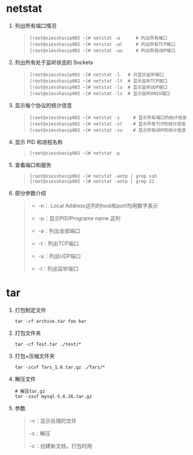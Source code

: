 # netstat

1. 列出所有端口情况

   > ```shell
   > [root@xiesshavip002 ~]# netstat -a      # 列出所有端口
   > [root@xiesshavip002 ~]# netstat -at     # 列出所有TCP端口
   > [root@xiesshavip002 ~]# netstat -au     # 列出所有UDP端口
   > ```

2. 列出所有处于监听状态的 Sockets

   > ```shell
   > [root@xiesshavip002 ~]# netstat -l   # 只显示监听端口
   > [root@xiesshavip002 ~]# netstat -lt  # 显示监听TCP端口
   > [root@xiesshavip002 ~]# netstat -lu  # 显示监听UDP端口
   > [root@xiesshavip002 ~]# netstat -lx  # 显示监听UNIX端口
   > ```

3. 显示每个协议的统计信息

   > ```shell
   > [root@xiesshavip002 ~]# netstat -s     # 显示所有端口的统计信息
   > [root@xiesshavip002 ~]# netstat -st    # 显示所有TCP的统计信息
   > [root@xiesshavip002 ~]# netstat -su    # 显示所有UDP的统计信息
   > ```

4. 显示 PID 和进程名称

   > ```shell
   > [root@xiesshavip002 ~]# netstat -p
   > ```

5. 查看端口和服务

   > ```shell
   > [root@xiesshavip002 ~]# netstat -antp | grep ssh
   > [root@xiesshavip002 ~]# netstat -antp | grep 22
   > ```
   
6. 部分参数介绍

   > + -n： Local Address这列的host和port均用数字表示
   >
   > + -p：显示PID/Programe name 这列
   > + -a：列出全部端口
   > + -t：列出TCP端口
   > + -u：列出UDP端口
   > + -l：列出监听端口



# tar

1. 打包制定文件

   ```shell
   tar -cf archive.tar foo bar
   ```

2. 打包文件夹

   ```shell
   tar -cf Test.tar ./test/*
   ```

3. 打包+压缩文件夹

   ```shell
   tar -zcvf Tars_1.6.tar.gz ./Tars/*
   ```

4. 解压文件

   ```shell
   # 解压tar.gz
   tar -zxvf mysql-5.6.26.tar.gz
   ```

5. 参数

   > -v：显示处理的文件
   >
   > -x：解压
   >
   > -c：创建新文档，打包时用